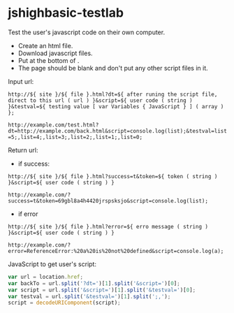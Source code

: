 # jshighbasic-testlab
Test the user's javascript code on their own computer.

- Create an html file.
- Download javascript files.
- Put <script src="test.lab.main.0.0.1.js"></script> at the bottom of <body>.
- The page should be blank and don't put any other script files in it.
  
Input url:
  
  `http://${ site }/${ file }.html?dt=${ after runing the script file, direct to this url ( url ) }&script=${ user code ( string ) }&testval=${ testing value [ var Variables { JavaScript } ] ( array ) };`

 `http://example.com/test.html?dt=http://example.com/back.html&script=console.log(list);&testval=list=5;,list=4;,list=3;,list=2;,list=1;,list=0;`

  Return url:
  
  - if success:
  
  `http://${ site }/${ file }.html?success=t&token=${ token ( string ) }&script=${ user code ( string ) }`
  
  `http://example.com/?success=t&token=69gbl8a4h4420jrspsksjo&script=console.log(list);`

  - if error
  
  `http://${ site }/${ file }.html?error=${ erro message ( string ) }&script=${ user code ( string ) }`
  
  `http://example.com/?error=ReferenceError:%20a%20is%20not%20defined&script=console.log(a);`

 
  JavaScript to get user's script:
  
  ```js
  var url = location.href;
  var backTo = url.split('?dt=')[1].split('&script=')[0];
  var script = url.split('&script=')[1].split('&testval=')[0];
  var testval = url.split('&testval=')[1].split(';,');
  script = decodeURIComponent(script);
  ```
